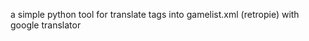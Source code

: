 a simple python tool for translate <desc> tags into gamelist.xml (retropie) with google translator

